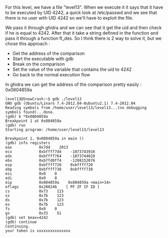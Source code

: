 For this level, we have a file "level13".
When we execute it it says that it have to be executed by UID 4242, a quick look at /etc/passwd and we see that there is no user with UID 4242 so we'll have to exploit the file.

We pass it through ghidra and we can see that it get the uid and then check if he is equal to 4242.
After that it take a string defined in the function and pass it through a function ft_des.
So I think there is 2 way to solve it, but we chose this approach :
- Get the address of the comparison
- Start the executable with gdb
- Break on the comparison
- Set the value of the variable that contains the uid to 4242
- Go back to the normal execution flow

In ghidra we can get the address of the comparison pretty easily : 0x0804859a
```
level13@SnowCrash:~$ gdb ./level13 
GNU gdb (Ubuntu/Linaro 7.4-2012.04-0ubuntu2.1) 7.4-2012.04
Reading symbols from /home/user/level13/level13...(no debugging symbols found)...done.
(gdb) b *0x0804859a
Breakpoint 1 at 0x804859a
(gdb) run
Starting program: /home/user/level13/level13 

Breakpoint 1, 0x0804859a in main ()
(gdb) info registers
eax            0x7dd    2013
ecx            0xbffff7d4    -1073743916
edx            0xbffff764    -1073744028
ebx            0xb7fd0ff4    -1208152076
esp            0xbffff720    0xbffff720
ebp            0xbffff738    0xbffff738
esi            0x0    0
edi            0x0    0
eip            0x804859a    0x804859a <main+14>
eflags         0x200246    [ PF ZF IF ID ]
cs             0x73    115
ss             0x7b    123
ds             0x7b    123
es             0x7b    123
fs             0x0    0
gs             0x33    51
(gdb) set $eax=4242
(gdb) continue
Continuing.
your token is xxxxxxxxxxxxxxx
```